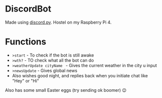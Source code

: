 # DiscordBot
Made using [discord.py](https://pypi.org/project/discord.py/). Hostel on my Raspberry Pi 4.

# Functions
* ```>start``` - To check if the bot is still awake
* ```>wth?```  - TO check what all the bot can do
* ```>weatherUpdate cityName ``` - Gives the current weather in the city u input
* ```>newsUpdate``` - Gives global news
* Also wishes good night, and replies back when you initiate chat like "Hey" or "Hi"

Also has some small Easter eggs (try sending ok boomer) 😉 
